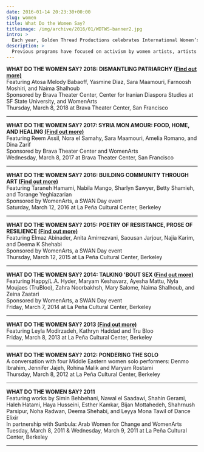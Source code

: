 ```yaml
---
date: 2016-01-14 20:23:30+00:00
slug: women
title: What Do the Women Say?
titleimage: /img/archive/2016/01/WDTWS-banner2.jpg
intro: >
  Each year, Golden Thread Productions celebrates International Women’s Day by showcasing the work of leading Middle Eastern women artists.
description: >
  Previous programs have focused on activism by women artists, artists who explore sex and sexuality, and female solo performers. Previous featured artists include Elmaz Abinader (_This House_, _My Bones_), Majeda Al Saqqa (Culture and Free Thought Association, Gaza Strip), Anita Amirrezvani (_The Blood of Flowers_, _Equal to the Sun_), Nawal el Saadawi (_Memoirs from the Women's Prison_), Denmo Ibrahim (_Baba_, _ECSTASY | a waterfable_), Maryam Keshavarz (_Circumstance_), Rohiha Malek (_Unveiled_), Ayesha Mattau (_Love Inshallah_), Zahra Noorbakhsh (_All Atheists are Muslim_, #GoodMuslimBadMuslim), Shahrnush Parsipur (_The Prison Memoirs_, _Women Without Men_), Deema Shehabi (_Thirteen Departures From the Moon_), Seema Sueko (_Remains_), and Rosemary Toohey (_The Body Washer_).
---
```




**WHAT DO THE WOMEN SAY? 2018: DISMANTLING PATRIARCHY [(Find out more)](https://www.goldenthread.org/programs/women-2018/)**  
Featuring Atosa Melody Babaoff, Yasmine Diaz, Sara Maamouri, Farnoosh Moshiri, and Naima Shalhoub  
Sponsored by Brava Theater Center, Center for Iranian Diaspora Studies at SF State University, and WomenArts  
Thursday, March 8, 2018 at Brava Theater Center, San Francisco  



* * *



**WHAT DO THE WOMEN SAY? 2017: SYRIA MON AMOUR: FOOD, HOME, AND HEALING [(Find out more)](https://www.goldenthread.org/programs/women-2017/)**  
Featuring Reem Assil, Nora el Samahy, Sara Maamouri, Amelia Romano, and Dina Zarif  
Sponsored by Brava Theater Center and WomenArts  
Wednesday, March 8, 2017 at Brava Theater Center, San Francisco  



* * *


**WHAT DO THE WOMEN SAY? 2016: BUILDING COMMUNITY THROUGH ART [(Find out more)](https://www.goldenthread.org/programs/women2016/)**  
Featuring Taraneh Hamami, Nabila Mango, Sharlyn Sawyer, Betty Shamieh, and Torange Yeghiazarian  
Sponsored by WomenArts, a SWAN Day event  
Saturday, March 12, 2016 at La Peña Cultural Center, Berkeley  



* * *



**WHAT DO THE WOMEN SAY? 2015: POETRY OF RESISTANCE, PROSE OF RESILIENCE [(Find out more)](https://www.goldenthread.org/2015-season/what-do-the-women-say-2015/)**  
Featuring Elmaz Abinader, Anita Amirrezvani, Saousan Jarjour, Najia Karim, and Deema K Shehabi  
Sponsored by WomenArts, a SWAN Day event  
Thursday, March 12, 2015 at La Peña Cultural Center, Berkeley  



* * *



**WHAT DO THE WOMEN SAY? 2014: TALKING 'BOUT SEX [(Find out more)](https://www.goldenthread.org/2014-season/what-do-the-women-say-2014/)**  
Featuring Happy/L.A. Hyder, Maryam Keshavarz, Ayesha Mattu, Nyla Moujaes (TruBloo), Zahra Noorbakhsh, Mary Salome, Naima Shalhoub, and Zeina Zaatari  
Sponsored by WomenArts, a SWAN Day event  
Friday, March 7, 2014 at La Peña Cultural Center, Berkeley  



* * *



**WHAT DO THE WOMEN SAY? 2013 [(Find out more)](https://www.goldenthread.org/what-do-the-women-say/)**  
Featuring Leyla Modirzadeh, Kathryn Haddad and Tru Bloo  
Friday, March 8, 2013 at La Peña Cultural Center, Berkeley  



* * *



**WHAT DO THE WOMEN SAY? 2012: PONDERING THE SOLO**  
A conversation with four Middle Eastern women solo performers: Denmo Ibrahim, Jennifer Jajeh, Rohina Malik and Maryam Rostami  
Thursday, March 8, 2012 at La Peña Cultural Center, Berkeley  



* * *



**WHAT DO THE WOMEN SAY? 2011**  
Featuring works by Simin Behbehani, Nawal el Saadawi, Shahin Gerami, Haleh Hatami, Haya Husseini, Esther Kamkar, Bijan Mottahedeh, Shahrnush Parsipur, Noha Radwan, Deema Shehabi, and Leyya Mona Tawil of Dance Elixir  
In partnership with Sunbula: Arab Women for Change and WomenArts  
Tuesday, March 8, 2011 & Wednesday, March 9, 2011 at La Peña Cultural Center, Berkeley  



* * *
